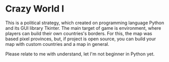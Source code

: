 # Crazy World I
This is a political strategy, which created on programming language Python and its GUI library Tkinter. The main target of game is environment, where players can build their own countries's borders. For this, the map was based pixel provinces, but, if project is open source, you can build your map with custom countries and a map in general.

Please relate to me with understand, let I'm not beginner in Python yet.
